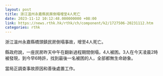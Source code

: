 ```yaml
---
layout: post
title: 浙江溫州永嘉縣民房倒塌增至4人死亡
date: 2023-11-12 10:12:48.000000000 +08:00
link: https://news.rthk.hk/rthk/ch/component/k2/1727506-20231112.htm
categories: rthk
---
```


浙江溫州永嘉縣橋頭鎮民房倒塌事故，增至4人死亡。

縣政府說，一座民房昨天中午在翻新過程期間倒塌，4人被困。3人在今天凌晨2時被發現，到今早6時許，找到最後一名被困的人，全部都無生命跡象。

當局正調查事故原因和善後處置工作。
